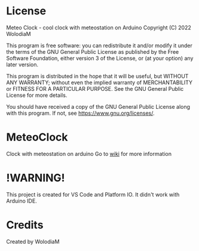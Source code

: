 # License
Meteo Clock - cool clock with meteostation on Arduino
Copyright (C) 2022 WolodiaM

This program is free software: you can redistribute it and/or modify
it under the terms of the GNU General Public License as published by
the Free Software Foundation, either version 3 of the License, or
(at your option) any later version.

This program is distributed in the hope that it will be useful,
but WITHOUT ANY WARRANTY; without even the implied warranty of
MERCHANTABILITY or FITNESS FOR A PARTICULAR PURPOSE.  See the
GNU General Public License for more details.

You should have received a copy of the GNU General Public License
along with this program.  If not, see <https://www.gnu.org/licenses/>.
# MeteoClock
Clock with meteostation on arduino
Go to [wiki](https://github.com/Wolodia-M/MeteoClock/wiki) for more information
# !WARNING!
This project is created for VS Code and Platform IO.
It didn't work with Arduino IDE.
# Credits
Created by WolodiaM
